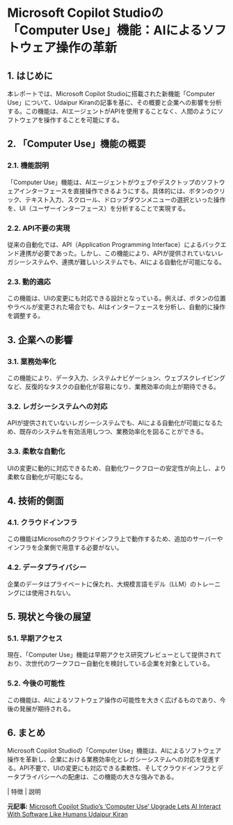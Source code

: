 # Microsoft Copilot Studioの「Computer Use」機能：AIによるソフトウェア操作の革新

## 1. はじめに

本レポートでは、Microsoft Copilot Studioに搭載された新機能「Computer Use」について、Udaipur Kiranの記事を基に、その概要と企業への影響を分析する。この機能は、AIエージェントがAPIを使用することなく、人間のようにソフトウェアを操作することを可能にする。

## 2. 「Computer Use」機能の概要

### 2.1. 機能説明

「Computer Use」機能は、AIエージェントがウェブやデスクトップのソフトウェアインターフェースを直接操作できるようにする。具体的には、ボタンのクリック、テキスト入力、スクロール、ドロップダウンメニューの選択といった操作を、UI（ユーザーインターフェース）を分析することで実現する。

### 2.2. API不要の実現

従来の自動化では、API（Application Programming Interface）によるバックエンド連携が必要であった。しかし、この機能により、APIが提供されていないレガシーシステムや、連携が難しいシステムでも、AIによる自動化が可能になる。

### 2.3. 動的適応

この機能は、UIの変更にも対応できる設計となっている。例えば、ボタンの位置やラベルが変更された場合でも、AIはインターフェースを分析し、自動的に操作を調整する。

## 3. 企業への影響

### 3.1. 業務効率化

この機能により、データ入力、システムナビゲーション、ウェブスクレイピングなど、反復的なタスクの自動化が容易になり、業務効率の向上が期待できる。

### 3.2. レガシーシステムへの対応

APIが提供されていないレガシーシステムでも、AIによる自動化が可能になるため、既存のシステムを有効活用しつつ、業務効率化を図ることができる。

### 3.3. 柔軟な自動化

UIの変更に動的に対応できるため、自動化ワークフローの安定性が向上し、より柔軟な自動化が可能になる。

## 4. 技術的側面

### 4.1. クラウドインフラ

この機能はMicrosoftのクラウドインフラ上で動作するため、追加のサーバーやインフラを企業側で用意する必要がない。

### 4.2. データプライバシー

企業のデータはプライベートに保たれ、大規模言語モデル（LLM）のトレーニングには使用されない。

## 5. 現状と今後の展望

### 5.1. 早期アクセス

現在、「Computer Use」機能は早期アクセス研究プレビューとして提供されており、次世代のワークフロー自動化を検討している企業を対象としている。

### 5.2. 今後の可能性

この機能は、AIによるソフトウェア操作の可能性を大きく広げるものであり、今後の発展が期待される。

## 6. まとめ

Microsoft Copilot Studioの「Computer Use」機能は、AIによるソフトウェア操作を革新し、企業における業務効率化とレガシーシステムへの対応を促進する。API不要で、UIの変更にも対応できる柔軟性、そしてクラウドインフラとデータプライバシーへの配慮は、この機能の大きな強みである。

| 特徴 | 説明 

**元記事:** [Microsoft Copilot Studio’s ‘Computer Use’ Upgrade Lets AI Interact With Software Like Humans Udaipur Kiran](https://udaipurkiran.in/microsoft-copilot-studios-computer-use-upgrade-lets-ai-interact-with-software-like-humans/)